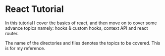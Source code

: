 # React Tutorial

In this tutorial I cover the basics of react, and then move on to cover some advance topics namely: hooks & custom hooks, context API and react router.

The name of the directories and files denotes the topics to be covered. This is for my reference.
